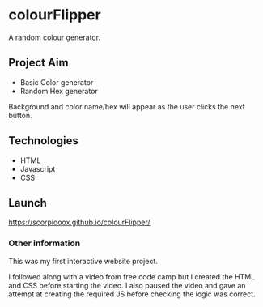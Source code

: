 # colourFlipper
A random colour generator.

## Project Aim

* Basic Color generator
* Random Hex generator

Background and color name/hex will appear as the user clicks the next button.

## Technologies

* HTML
* Javascript
* CSS

## Launch

https://scorpiooox.github.io/colourFlipper/ 

### Other information

This was my first interactive website project.

I followed along with a video from free code camp but I created the HTML and CSS before starting the video. I also paused the video and gave an attempt at creating the required JS before checking the logic was correct. 
